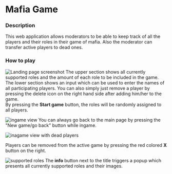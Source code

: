 # Mafia Game

### Description
This web application allows moderators to be able to keep track of all the players and their roles in their game of mafia. Also the moderator can transfer active players to dead ones.

### How to play
![Landing page screenshot](https://i.imgur.com/5VtwQS2.png)
The upper section shows all currently supported roles and the amount of each role to be included in the game.  
The lower section shows an input which can be used to enter the names of all participating players. You can also simply just remove a player by pressing the delete icon on the right hand side after adding him/her to the game.  
By pressing the **Start game** button, the roles will be randomly assigned to all players. 

![ingame view](https://i.imgur.com/Zr6CvOI.png)
You can always go back to the main page by pressing the "New game/go back" button while ingame.

![inagame view with dead players](https://i.imgur.com/T4nC4pl.png)

Players can be removed from the active game by pressing the red colored **X** button on the right.

![supported roles](https://i.imgur.com/YoIeG8v.png)
The **info** button next to the title triggers a popup which presents all currently supported roles and their images. 
